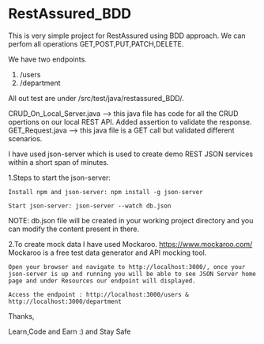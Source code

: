 # RestAssured_BDD
This is very simple project for RestAssured using BDD approach. We can perfom all operations GET,POST,PUT,PATCH,DELETE.

We have two endpoints.
1. /users
2. /department

All out test are under /src/test/java/restassured_BDD/.

CRUD_On_Local_Server.java --> this java file has code for all the CRUD opertions on our local REST API. Added assertion to validate the response.
GET_Request.java  --> this java file is a GET call but validated different scenarios.

I have used json-server which is used to create demo REST JSON services within a short span of minutes.

1.Steps to start the json-server:

    Install npm and json-server: npm install -g json-server

    Start json-server: json-server --watch db.json

NOTE: db.json file will be created in your working project directory and you can modify the content present in there.

2.To create mock data I have used Mockaroo. https://www.mockaroo.com/ Mockaroo is a free test data generator and API mocking tool.

    Open your browser and navigate to http://localhost:3000/, once your json-server is up and running you will be able to see JSON Server home page and under Resources our endpoint will displayed.

    Access the endpoint : http://localhost:3000/users & http://localhost:3000/department

Thanks,

Learn,Code and Earn :)
and Stay Safe
